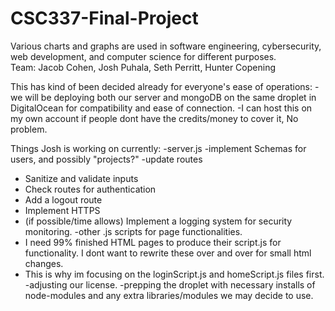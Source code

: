 # CSC337-Final-Project
 Various charts and graphs are used in software engineering, cybersecurity, web development, and computer science for different purposes.  
 Team: Jacob Cohen, Josh Puhala, Seth Perritt, Hunter Copening

This has kind of been decided already for everyone's ease of operations:
-we will be deploying both our server and mongoDB on the same droplet in DigitalOcean for compatibility and ease of connection.
   -I can host this on my own account if people dont have the credits/money to cover it, No problem. 

Things Josh is working on currently: 
-server.js
   -implement Schemas for users, and possibly "projects?"
   -update routes
   - Sanitize and validate inputs
   - Check routes for authentication
   - Add a logout route
   - Implement HTTPS
   - (if possible/time allows) Implement a logging system 
    for security monitoring.
-other .js scripts for page functionalities.
   - I need 99% finished HTML pages to produce their script.js for functionality.
     I dont want to rewrite these over and over for small html changes.
   - This is why im focusing on the loginScript.js and homeScript.js files first.  
-adjusting our license.
-prepping the droplet with necessary installs of node-modules and any extra libraries/modules we may decide to use. 
